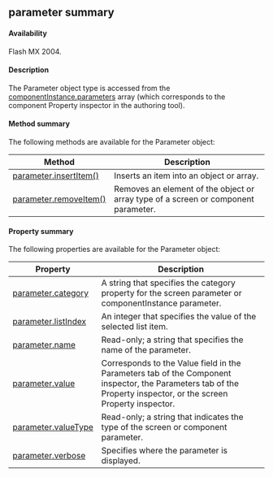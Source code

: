 ## parameter summary

#### Availability

Flash MX 2004.

#### Description

The Parameter object type is accessed from the [componentInstance.parameters](../ComponentInstance_object/componentInstance.md) array (which corresponds to the component Property inspector in the authoring tool).

#### Method summary

The following methods are available for the Parameter object:

| **Method** | **Description** |
| --- | --- |
| [parameter.insertItem()](../Parameter_object/paramete1.md) | Inserts an item into an object or array. |
| [parameter.removeItem()](../Parameter_object/paramete4.md) | Removes an element of the object or array type of a screen or component parameter. |

#### Property summary

The following properties are available for the Parameter object:

| **Property** | **Description** |
| --- | --- |
| [parameter.category](../Parameter_object/parameter.md) | A string that specifies the category property for the screen parameter or componentInstance parameter. |
| [parameter.listIndex](../Parameter_object/paramete2.md) | An integer that specifies the value of the selected list item. |
| [parameter.name](../Parameter_object/paramete3.md) | Read-only; a string that specifies the name of the parameter. |
| [parameter.value](../Parameter_object/paramete5.md) | Corresponds to the Value field in the Parameters tab of the Component inspector, the Parameters tab of the Property inspector, or the screen Property inspector. |
| [parameter.valueType](../Parameter_object/paramete6.md) | Read-only; a string that indicates the type of the screen or component parameter. |
| [parameter.verbose](../Parameter_object/paramete7.md) | Specifies where the parameter is displayed. |
